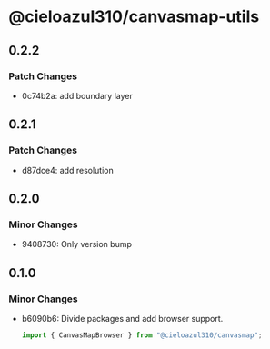 # @cieloazul310/canvasmap-utils

## 0.2.2

### Patch Changes

- 0c74b2a: add boundary layer

## 0.2.1

### Patch Changes

- d87dce4: add resolution

## 0.2.0

### Minor Changes

- 9408730: Only version bump

## 0.1.0

### Minor Changes

- b6090b6: Divide packages and add browser support.

  ```ts
  import { CanvasMapBrowser } from "@cieloazul310/canvasmap";
  ```
